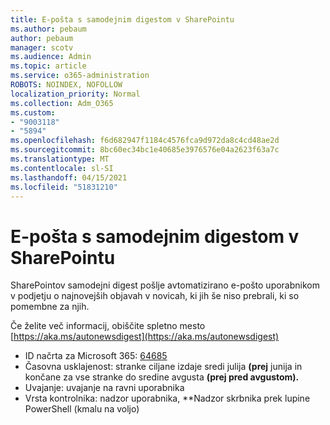 ```yaml
---
title: E-pošta s samodejnim digestom v SharePointu
ms.author: pebaum
author: pebaum
manager: scotv
ms.audience: Admin
ms.topic: article
ms.service: o365-administration
ROBOTS: NOINDEX, NOFOLLOW
localization_priority: Normal
ms.collection: Adm_O365
ms.custom:
- "9003118"
- "5894"
ms.openlocfilehash: f6d682947f1184c4576fca9d972da8c4cd48ae2d
ms.sourcegitcommit: 8bc60ec34bc1e40685e3976576e04a2623f63a7c
ms.translationtype: MT
ms.contentlocale: sl-SI
ms.lasthandoff: 04/15/2021
ms.locfileid: "51831210"
---
```

# <a name="sharepoint-auto-digest-email"></a>E-pošta s samodejnim digestom v SharePointu

SharePointov samodejni digest pošlje avtomatizirano e-pošto uporabnikom v podjetju o najnovejših objavah v novicah, ki jih še niso prebrali, ki so pomembne za njih.

Če želite več informacij, obiščite spletno mesto [https://aka.ms/autonewsdigest](https://aka.ms/autonewsdigest)

- ID načrta za Microsoft 365:  [64685](https://www.microsoft.com/microsoft-365/roadmap?filters=&featureid=64685)
- Časovna usklajenost: stranke ciljane izdaje sredi julija **(prej** junija in končane za vse stranke do sredine avgusta **(prej pred avgustom).**
- Uvajanje: uvajanje na ravni uporabnika
- Vrsta kontrolnika: nadzor uporabnika, **Nadzor skrbnika prek lupine PowerShell (kmalu na voljo)
